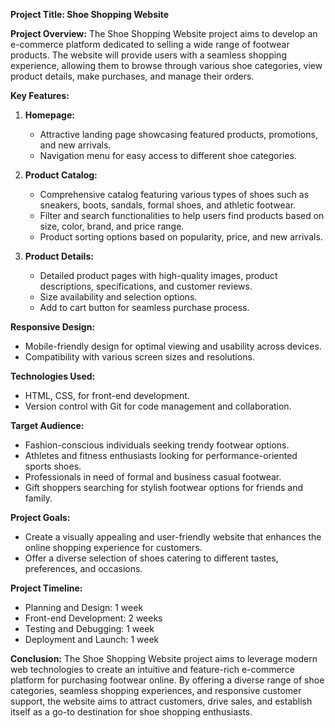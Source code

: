**Project Title: Shoe Shopping Website**

**Project Overview:**
The Shoe Shopping Website project aims to develop an e-commerce platform dedicated to selling a wide range of footwear products. The website will provide users with a seamless shopping experience, allowing them to browse through various shoe categories, view product details, make purchases, and manage their orders.

**Key Features:**

1. **Homepage:**
   - Attractive landing page showcasing featured products, promotions, and new arrivals.
   - Navigation menu for easy access to different shoe categories.

2. **Product Catalog:**
   - Comprehensive catalog featuring various types of shoes such as sneakers, boots, sandals, formal shoes, and athletic footwear.
   - Filter and search functionalities to help users find products based on size, color, brand, and price range.
   - Product sorting options based on popularity, price, and new arrivals.

3. **Product Details:**
   - Detailed product pages with high-quality images, product descriptions, specifications, and customer reviews.
   - Size availability and selection options.
   - Add to cart button for seamless purchase process.

  **Responsive Design:**
   - Mobile-friendly design for optimal viewing and usability across devices.
   - Compatibility with various screen sizes and resolutions.

**Technologies Used:**
- HTML, CSS, for front-end development.
- Version control with Git for code management and collaboration.

**Target Audience:**
- Fashion-conscious individuals seeking trendy footwear options.
- Athletes and fitness enthusiasts looking for performance-oriented sports shoes.
- Professionals in need of formal and business casual footwear.
- Gift shoppers searching for stylish footwear options for friends and family.

**Project Goals:**
- Create a visually appealing and user-friendly website that enhances the online shopping experience for customers.
- Offer a diverse selection of shoes catering to different tastes, preferences, and occasions.

**Project Timeline:**
- Planning and Design: 1 week
- Front-end Development: 2 weeks
- Testing and Debugging: 1 week
- Deployment and Launch: 1 week

**Conclusion:**
The Shoe Shopping Website project aims to leverage modern web technologies to create an intuitive and feature-rich e-commerce platform for purchasing footwear online. By offering a diverse range of shoe categories, seamless shopping experiences, and responsive customer support, the website aims to attract customers, drive sales, and establish itself as a go-to destination for shoe shopping enthusiasts.
